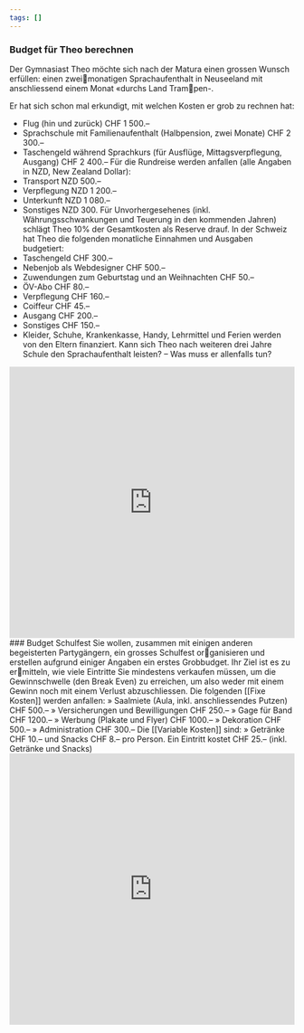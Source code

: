 ```yaml
---
tags: []
---
```

### Budget für Theo berechnen
Der Gymnasiast Theo möchte sich nach der Matura einen grossen Wunsch erfüllen: einen zweimonatigen Sprachaufenthalt in Neuseeland mit anschliessend einem Monat «durchs Land Trampen-.

Er hat sich schon mal erkundigt, mit welchen Kosten er grob zu rechnen hat: 
- Flug (hin und zurück) CHF 1 500.–
- Sprachschule mit Familienaufenthalt (Halbpension, zwei Monate) CHF 2 300.–
- Taschengeld während Sprachkurs (für Ausflüge, Mittagsverpflegung, Ausgang) CHF 2 400.– 
Für die Rundreise werden anfallen (alle Angaben in NZD, New Zealand Dollar): 
- Transport NZD 500.–
- Verpflegung NZD 1 200.–
- Unterkunft NZD 1 080.–
- Sonstiges NZD 300.
Für Unvorhergesehenes (inkl. Währungsschwankungen und Teuerung in den kommenden Jahren) schlägt Theo 10% der Gesamtkosten als Reserve drauf.
In der Schweiz hat Theo die folgenden monatliche Einnahmen und Ausgaben budgetiert: 
- Taschengeld CHF 300.–
- Nebenjob als Webdesigner CHF 500.–
- Zuwendungen zum Geburtstag und an Weihnachten CHF 50.–
- ÖV-Abo CHF 80.–
- Verpflegung CHF 160.–
- Coiffeur CHF 45.–
- Ausgang CHF 200.–
- Sonstiges CHF 150.–
- Kleider, Schuhe, Krankenkasse, Handy, Lehrmittel und Ferien werden von den Eltern finanziert.
Kann sich Theo nach weiteren drei Jahre Schule den Sprachaufenthalt leisten? – Was muss er allenfalls tun?
<iframe width="100%" height="480px" src="https://forms.microsoft.com/Pages/ResponsePage.aspx?id=3JD3sB8inkC07KJqJT_b3gzhkYlYD0VIpERRWTmitHRUMlM2VllDMDhNRFREQkZIRVZQRFBET1M2TiQlQCNjPTEu&embed=true" frameborder="0" marginwidth="0" marginheight="0" style="border: none; max-width:100%; max-height:100vh" allowfullscreen webkitallowfullscreen mozallowfullscreen msallowfullscreen> </iframe>
### Budget Schulfest
Sie wollen, zusammen mit einigen anderen begeisterten Partygängern, ein grosses Schulfest organisieren und erstellen aufgrund einiger Angaben ein erstes Grobbudget. Ihr Ziel ist es zu ermitteln, wie viele Eintritte Sie mindestens verkaufen müssen, um die Gewinnschwelle (den Break Even) zu erreichen, um also weder mit einem Gewinn noch mit einem Verlust abzuschliessen.
Die folgenden [[Fixe Kosten]] werden anfallen: 
» Saalmiete (Aula, inkl. anschliessendes Putzen) CHF 500.–
» Versicherungen und Bewilligungen CHF 250.–
» Gage für Band CHF 1200.–
» Werbung (Plakate und Flyer) CHF 1000.–
» Dekoration CHF 500.–
» Administration CHF 300.–
Die [[Variable Kosten]] sind: 
» Getränke CHF 10.– und Snacks CHF 8.– pro Person. 
Ein Eintritt kostet CHF 25.– (inkl. Getränke und Snacks)
<iframe width="100%" height="480px" src="https://forms.microsoft.com/Pages/ResponsePage.aspx?id=3JD3sB8inkC07KJqJT_b3gzhkYlYD0VIpERRWTmitHRUQUVVWDFHT1RVSjdOQ0o1OExCN0cxMFc0QiQlQCNjPTEu&embed=true" frameborder="0" marginwidth="0" marginheight="0" style="border: none; max-width:100%; max-height:100vh" allowfullscreen webkitallowfullscreen mozallowfullscreen msallowfullscreen> </iframe>

